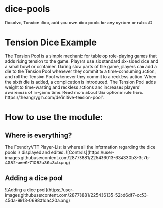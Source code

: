 # dice-pools
Resolve, Tension dice, add you own dice pools for any system or rules :D
<br>
<h1>Tension Dice Example </h1>
The Tension Pool is a simple mechanic for tabletop role-playing games that adds rising tension to the game. Players use six standard six-sided dice and a small bowl or container. During slow parts of the game, players can add a die to the Tension Pool whenever they commit to a time-consuming action, and roll the Tension Pool whenever they commit to a reckless action. When the sixth die is added, a complication is introduced. The Tension Pool adds weight to time-wasting and reckless actions and increases players' awareness of in-game time.
Read more about this optional rule here: https://theangrygm.com/definitive-tension-pool/.
<br>
<h1>How to use the module:</h1>
<h2>Where is everything?</h2>
The FoundryVTT Player-List is where all the information regarding the dice pools is displayed and edited.
![Controls](https://user-images.githubusercontent.com/28778881/225436013-634330b3-3c7b-4582-aee6-71083b36c3cb.png)

<h2>Adding a dice pool</h2>
![Adding a dice pool](https://user-images.githubusercontent.com/28778881/225436135-52bd6df7-cc53-45da-9913-069831da420a.png)
